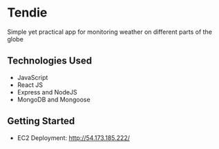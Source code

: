 # Tendie

Simple yet practical app for monitoring weather on different parts of the globe

## Technologies Used

* JavaScript
* React JS
* Express and NodeJS
* MongoDB and Mongoose

## Getting Started
* EC2 Deployment: http://54.173.185.222/

